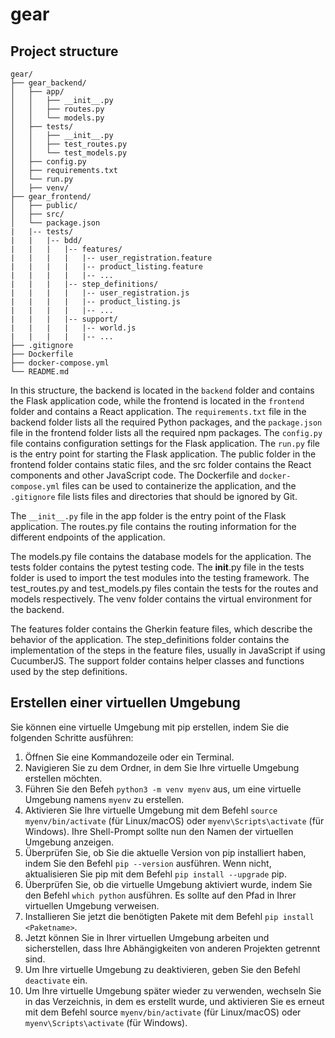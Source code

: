 # gear


## Project structure

```ascii
gear/
├── gear_backend/
│   ├── app/
│   │   ├── __init__.py
│   │   ├── routes.py
│   │   └── models.py
│   ├── tests/
│   │   ├── __init__.py
│   │   ├── test_routes.py
│   │   └── test_models.py
│   ├── config.py
│   ├── requirements.txt
│   └── run.py
│   ├── venv/
├── gear_frontend/
│   ├── public/
│   ├── src/
│   └── package.json
|   |-- tests/
|   |   |-- bdd/
|   |   |   |-- features/
|   |   |   |   |-- user_registration.feature
|   |   |   |   |-- product_listing.feature
|   |   |   |   |-- ...
|   |   |   |-- step_definitions/
|   |   |   |   |-- user_registration.js
|   |   |   |   |-- product_listing.js
|   |   |   |   |-- ...
|   |   |   |-- support/
|   |   |   |   |-- world.js
|   |   |   |   |-- ...
├── .gitignore
├── Dockerfile
├── docker-compose.yml
└── README.md
```


In this structure, the backend is located in the `backend` folder and contains the Flask application code, while the frontend is located in the `frontend` folder and contains a React application. The `requirements.txt` file in the backend folder lists all the required Python packages, and the `package.json` file in the frontend folder lists all the required npm packages. The `config.py` file contains configuration settings for the Flask application. The `run.py` file is the entry point for starting the Flask application. The public folder in the frontend folder contains static files, and the src folder contains the React components and other JavaScript code. The Dockerfile and `docker-compose.yml` files can be used to containerize the application, and the `.gitignore` file lists files and directories that should be ignored by Git.

The `__init__.py` file in the app folder is the entry point of the Flask application.
The routes.py file contains the routing information for the different endpoints of the application.

The models.py file contains the database models for the application.
The tests folder contains the pytest testing code.
The __init__.py file in the tests folder is used to import the test modules into the testing framework.
The test_routes.py and test_models.py files contain the tests for the routes and models respectively.
The venv folder contains the virtual environment for the backend.

The features folder contains the Gherkin feature files, which describe the behavior of the application.
The step_definitions folder contains the implementation of the steps in the feature files, usually in JavaScript if using CucumberJS.
The support folder contains helper classes and functions used by the step definitions.

## Erstellen einer virtuellen Umgebung

Sie können eine virtuelle Umgebung mit pip erstellen, indem Sie die folgenden Schritte ausführen:

1. Öffnen Sie eine Kommandozeile oder ein Terminal.
2. Navigieren Sie zu dem Ordner, in dem Sie Ihre virtuelle Umgebung erstellen möchten.
3. Führen Sie den Befeh ```python3 -m venv myenv``` aus, um eine virtuelle Umgebung namens ```myenv``` zu erstellen.
4. Aktivieren Sie Ihre virtuelle Umgebung mit dem Befehl ```source myenv/bin/activate``` (für Linux/macOS) oder ```myenv\Scripts\activate``` (für Windows). Ihre Shell-Prompt sollte nun den Namen der virtuellen Umgebung anzeigen.
5. Überprüfen Sie, ob Sie die aktuelle Version von pip installiert haben, indem Sie den Befehl ```pip --version``` ausführen. Wenn nicht, aktualisieren Sie pip mit dem Befehl ```pip install --upgrade``` pip.
6. Überprüfen Sie, ob die virtuelle Umgebung aktiviert wurde, indem Sie den Befehl ```which python``` ausführen. Es sollte auf den Pfad in Ihrer virtuellen Umgebung verweisen.
7. Installieren Sie jetzt die benötigten Pakete mit dem Befehl ```pip install <Paketname>```.
8. Jetzt können Sie in Ihrer virtuellen Umgebung arbeiten und sicherstellen, dass Ihre Abhängigkeiten von anderen Projekten getrennt sind.
9. Um Ihre virtuelle Umgebung zu deaktivieren, geben Sie den Befehl ```deactivate``` ein.
10. Um Ihre virtuelle Umgebung später wieder zu verwenden, wechseln Sie in das Verzeichnis, in dem es erstellt wurde, und aktivieren Sie es erneut mit dem Befehl source ```myenv/bin/activate``` (für Linux/macOS) oder ```myenv\Scripts\activate``` (für Windows).
